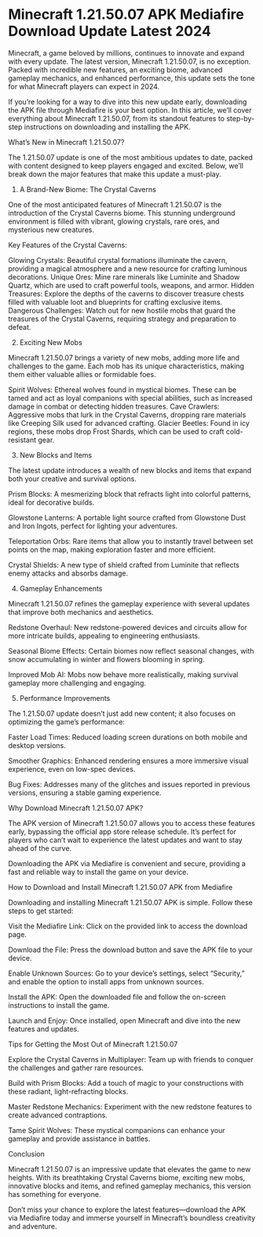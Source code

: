 # Minecraft 1.21.50.07 APK Mediafire Download Update Latest 2024
Minecraft, a game beloved by millions, continues to innovate and expand with every update. The latest version, Minecraft 1.21.50.07, is no exception. Packed with incredible new features, an exciting biome, advanced gameplay mechanics, and enhanced performance, this update sets the tone for what Minecraft players can expect in 2024.

If you’re looking for a way to dive into this new update early, downloading the APK file through Mediafire is your best option. In this article, we’ll cover everything about Minecraft 1.21.50.07, from its standout features to step-by-step instructions on downloading and installing the APK.

What’s New in Minecraft 1.21.50.07?

The 1.21.50.07 update is one of the most ambitious updates to date, packed with content designed to keep players engaged and excited. Below, we’ll break down the major features that make this update a must-play.

1. A Brand-New Biome: The Crystal Caverns

One of the most anticipated features of Minecraft 1.21.50.07 is the introduction of the Crystal Caverns biome. This stunning underground environment is filled with vibrant, glowing crystals, rare ores, and mysterious new creatures.

Key Features of the Crystal Caverns:

Glowing Crystals: Beautiful crystal formations illuminate the cavern, providing a magical atmosphere and a new resource for crafting luminous decorations.
Unique Ores: Mine rare minerals like Luminite and Shadow Quartz, which are used to craft powerful tools, weapons, and armor.
Hidden Treasures: Explore the depths of the caverns to discover treasure chests filled with valuable loot and blueprints for crafting exclusive items.
Dangerous Challenges: Watch out for new hostile mobs that guard the treasures of the Crystal Caverns, requiring strategy and preparation to defeat.

2. Exciting New Mobs

Minecraft 1.21.50.07 brings a variety of new mobs, adding more life and challenges to the game. Each mob has its unique characteristics, making them either valuable allies or formidable foes.

Spirit Wolves: Ethereal wolves found in mystical biomes. These can be tamed and act as loyal companions with special abilities, such as increased damage in combat or detecting hidden treasures.
Cave Crawlers: Aggressive mobs that lurk in the Crystal Caverns, dropping rare materials like Creeping Silk used for advanced crafting.
Glacier Beetles: Found in icy regions, these mobs drop Frost Shards, which can be used to craft cold-resistant gear.

3. New Blocks and Items

The latest update introduces a wealth of new blocks and items that expand both your creative and survival options.

Prism Blocks: A mesmerizing block that refracts light into colorful patterns, ideal for decorative builds.

Glowstone Lanterns: A portable light source crafted from Glowstone Dust and Iron Ingots, perfect for lighting your adventures.

Teleportation Orbs: Rare items that allow you to instantly travel between set points on the map, making exploration faster and more efficient.

Crystal Shields: A new type of shield crafted from Luminite that reflects enemy attacks and absorbs damage.

4. Gameplay Enhancements

Minecraft 1.21.50.07 refines the gameplay experience with several updates that improve both mechanics and aesthetics.

Redstone Overhaul: New redstone-powered devices and circuits allow for more intricate builds, appealing to engineering enthusiasts.

Seasonal Biome Effects: Certain biomes now reflect seasonal changes, with snow accumulating in winter and flowers blooming in spring.

Improved Mob AI: Mobs now behave more realistically, making survival gameplay more challenging and engaging.

5. Performance Improvements

The 1.21.50.07 update doesn’t just add new content; it also focuses on optimizing the game’s performance:

Faster Load Times: Reduced loading screen durations on both mobile and desktop versions.

Smoother Graphics: Enhanced rendering ensures a more immersive visual experience, even on low-spec devices.

Bug Fixes: Addresses many of the glitches and issues reported in previous versions, ensuring a stable gaming experience.

Why Download Minecraft 1.21.50.07 APK?

The APK version of Minecraft 1.21.50.07 allows you to access these features early, bypassing the official app store release schedule. It’s perfect for players who can’t wait to experience the latest updates and want to stay ahead of the curve.

Downloading the APK via Mediafire is convenient and secure, providing a fast and reliable way to install the game on your device.

How to Download and Install Minecraft 1.21.50.07 APK from Mediafire

Downloading and installing Minecraft 1.21.50.07 APK is simple. Follow these steps to get started:

Visit the Mediafire Link: Click on the provided link to access the download page.

Download the File: Press the download button and save the APK file to your device.

Enable Unknown Sources: Go to your device’s settings, select “Security,” and enable the option to install apps from unknown sources.

Install the APK: Open the downloaded file and follow the on-screen instructions to install the game.

Launch and Enjoy: Once installed, open Minecraft and dive into the new features and updates.

Tips for Getting the Most Out of Minecraft 1.21.50.07

Explore the Crystal Caverns in Multiplayer: Team up with friends to conquer the challenges and gather rare resources.

Build with Prism Blocks: Add a touch of magic to your constructions with these radiant, light-refracting blocks.

Master Redstone Mechanics: Experiment with the new redstone features to create advanced contraptions.

Tame Spirit Wolves: These mystical companions can enhance your gameplay and provide assistance in battles.

Conclusion

Minecraft 1.21.50.07 is an impressive update that elevates the game to new heights. With its breathtaking Crystal Caverns biome, exciting new mobs, innovative blocks and items, and refined gameplay mechanics, this version has something for everyone.

Don’t miss your chance to explore the latest features—download the APK via Mediafire today and immerse yourself in Minecraft’s boundless creativity and adventure.
